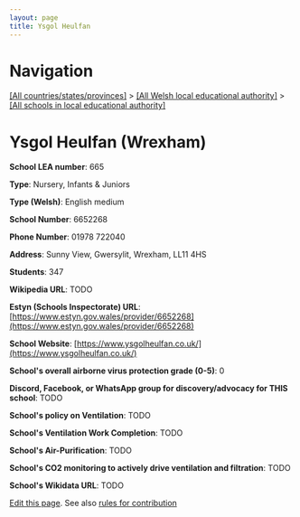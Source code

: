 ```yaml
---
layout: page
title: Ysgol Heulfan
---
```

# Navigation

[[All countries/states/provinces]](../../..) > [[All Welsh local educational authority]](../..) > [[All schools in local educational authority]](..)

# Ysgol Heulfan (Wrexham)

**School LEA number**: 665

**Type**: Nursery, Infants & Juniors

**Type (Welsh)**: English medium

**School Number**: 6652268

**Phone Number**: 01978 722040

**Address**: Sunny View, Gwersylit, Wrexham, LL11 4HS

**Students**: 347

**Wikipedia URL**: TODO

**Estyn (Schools Inspectorate) URL**: [https://www.estyn.gov.wales/provider/6652268](https://www.estyn.gov.wales/provider/6652268)

**School Website**: [https://www.ysgolheulfan.co.uk/](https://www.ysgolheulfan.co.uk/)

**School's overall airborne virus protection grade (0-5)**: 0

**Discord, Facebook, or WhatsApp group for discovery/advocacy for THIS school**: TODO

**School's policy on Ventilation**: TODO

**School's Ventilation Work Completion**: TODO

**School's Air-Purification**: TODO

**School's CO2 monitoring to actively drive ventilation and filtration**: TODO

**School's Wikidata URL**: TODO




[Edit this page](https://github.com/VentilationProject/Wales/edit/prif/./Wrexham/Ysgol_Heulfan.md). See also [rules for contribution](../../../contribution-rules/)